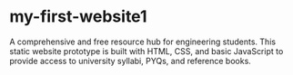 # my-first-website1
A comprehensive and free resource hub for engineering students. This static website prototype is built with HTML, CSS, and basic JavaScript to provide access to university syllabi, PYQs, and reference books.

